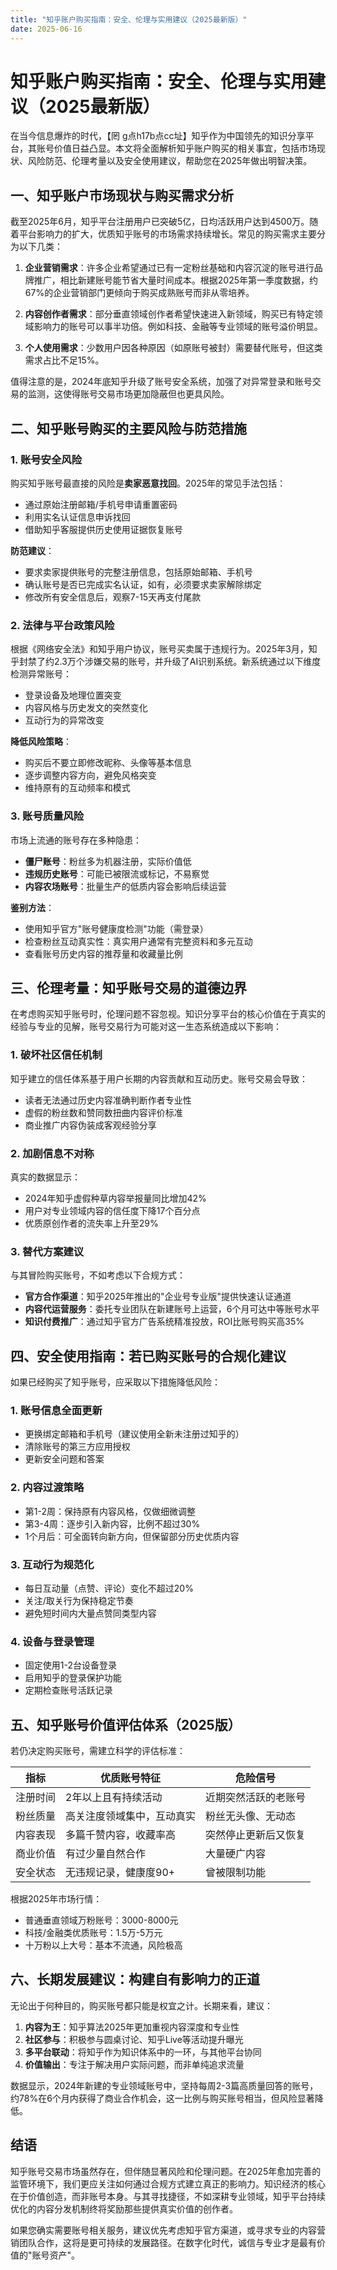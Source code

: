 ```yaml
---
title: "知乎账户购买指南：安全、伦理与实用建议（2025最新版）"
date: 2025-06-16
---
```

# 知乎账户购买指南：安全、伦理与实用建议（2025最新版）

在当今信息爆炸的时代，【罔 g点h17b点cc址】知乎作为中国领先的知识分享平台，其账号价值日益凸显。本文将全面解析知乎账户购买的相关事宜，包括市场现状、风险防范、伦理考量以及安全使用建议，帮助您在2025年做出明智决策。

## 一、知乎账户市场现状与购买需求分析

截至2025年6月，知乎平台注册用户已突破5亿，日均活跃用户达到4500万。随着平台影响力的扩大，优质知乎账号的市场需求持续增长。常见的购买需求主要分为以下几类：

1. **企业营销需求**：许多企业希望通过已有一定粉丝基础和内容沉淀的账号进行品牌推广，相比新建账号能节省大量时间成本。根据2025年第一季度数据，约67%的企业营销部门更倾向于购买成熟账号而非从零培养。

2. **内容创作者需求**：部分垂直领域创作者希望快速进入新领域，购买已有特定领域影响力的账号可以事半功倍。例如科技、金融等专业领域的账号溢价明显。

3. **个人使用需求**：少数用户因各种原因（如原账号被封）需要替代账号，但这类需求占比不足15%。

值得注意的是，2024年底知乎升级了账号安全系统，加强了对异常登录和账号交易的监测，这使得账号交易市场更加隐蔽但也更具风险。

## 二、知乎账号购买的主要风险与防范措施

### 1. 账号安全风险

购买知乎账号最直接的风险是**卖家恶意找回**。2025年的常见手法包括：
- 通过原始注册邮箱/手机号申请重置密码
- 利用实名认证信息申诉找回
- 借助知乎客服提供历史使用证据恢复账号

**防范建议**：
- 要求卖家提供账号的完整注册信息，包括原始邮箱、手机号
- 确认账号是否已完成实名认证，如有，必须要求卖家解除绑定
- 修改所有安全信息后，观察7-15天再支付尾款

### 2. 法律与平台政策风险

根据《网络安全法》和知乎用户协议，账号买卖属于违规行为。2025年3月，知乎封禁了约2.3万个涉嫌交易的账号，并升级了AI识别系统。新系统通过以下维度检测异常账号：
- 登录设备及地理位置突变
- 内容风格与历史发文的突然变化
- 互动行为的异常改变

**降低风险策略**：
- 购买后不要立即修改昵称、头像等基本信息
- 逐步调整内容方向，避免风格突变
- 维持原有的互动频率和模式

### 3. 账号质量风险

市场上流通的账号存在多种隐患：
- **僵尸账号**：粉丝多为机器注册，实际价值低
- **违规历史账号**：可能已被限流或标记，不易察觉
- **内容农场账号**：批量生产的低质内容会影响后续运营

**鉴别方法**：
- 使用知乎官方"账号健康度检测"功能（需登录）
- 检查粉丝互动真实性：真实用户通常有完整资料和多元互动
- 查看账号历史内容的推荐量和收藏量比例

## 三、伦理考量：知乎账号交易的道德边界

在考虑购买知乎账号时，伦理问题不容忽视。知识分享平台的核心价值在于真实的经验与专业的见解，账号交易行为可能对这一生态系统造成以下影响：

### 1. 破坏社区信任机制

知乎建立的信任体系基于用户长期的内容贡献和互动历史。账号交易会导致：
- 读者无法通过历史内容准确判断作者专业性
- 虚假的粉丝数和赞同数扭曲内容评价标准
- 商业推广内容伪装成客观经验分享

### 2. 加剧信息不对称

真实的数据显示：
- 2024年知乎虚假种草内容举报量同比增加42%
- 用户对专业领域内容的信任度下降17个百分点
- 优质原创作者的流失率上升至29%

### 3. 替代方案建议

与其冒险购买账号，不如考虑以下合规方式：
- **官方合作渠道**：知乎2025年推出的"企业号专业版"提供快速认证通道
- **内容代运营服务**：委托专业团队在新建账号上运营，6个月可达中等账号水平
- **知识付费推广**：通过知乎官方广告系统精准投放，ROI比账号购买高35%

## 四、安全使用指南：若已购买账号的合规化建议

如果已经购买了知乎账号，应采取以下措施降低风险：

### 1. 账号信息全面更新

- 更换绑定邮箱和手机号（建议使用全新未注册过知乎的）
- 清除账号的第三方应用授权
- 更新安全问题和答案

### 2. 内容过渡策略

- 第1-2周：保持原有内容风格，仅做细微调整
- 第3-4周：逐步引入新内容，比例不超过30%
- 1个月后：可全面转向新方向，但保留部分历史优质内容

### 3. 互动行为规范化

- 每日互动量（点赞、评论）变化不超过20%
- 关注/取关行为保持稳定节奏
- 避免短时间内大量点赞同类型内容

### 4. 设备与登录管理

- 固定使用1-2台设备登录
- 启用知乎的登录保护功能
- 定期检查账号活跃记录

## 五、知乎账号价值评估体系（2025版）

若仍决定购买账号，需建立科学的评估标准：

| 指标 | 优质账号特征 | 危险信号 |
|------|------------|----------|
| 注册时间 | 2年以上且有持续活动 | 近期突然活跃的老账号 |
| 粉丝质量 | 高关注度领域集中，互动真实 | 粉丝无头像、无动态 |
| 内容表现 | 多篇千赞内容，收藏率高 | 突然停止更新后又恢复 |
| 商业价值 | 有过少量自然合作 | 大量硬广内容 |
| 安全状态 | 无违规记录，健康度90+ | 曾被限制功能 |

根据2025年市场行情：
- 普通垂直领域万粉账号：3000-8000元
- 科技/金融类优质账号：1.5万-5万元
- 十万粉以上大号：基本不流通，风险极高

## 六、长期发展建议：构建自有影响力的正道

无论出于何种目的，购买账号都只能是权宜之计。长期来看，建议：

1. **内容为王**：知乎算法2025年更加重视内容深度和专业性
2. **社区参与**：积极参与圆桌讨论、知乎Live等活动提升曝光
3. **多平台联动**：将知乎作为知识体系中的一环，与其他平台协同
4. **价值输出**：专注于解决用户实际问题，而非单纯追求流量

数据显示，2024年新建的专业领域账号中，坚持每周2-3篇高质量回答的账号，约78%在6个月内获得了商业合作机会，这一比例与购买账号相当，但风险显著降低。

## 结语

知乎账号交易市场虽然存在，但伴随显著风险和伦理问题。在2025年愈加完善的监管环境下，我们更应关注如何通过合规方式建立真正的影响力。知识经济的核心在于价值创造，而非账号本身。与其寻找捷径，不如深耕专业领域，知乎平台持续优化的内容分发机制终将奖励那些提供真实价值的创作者。

如果您确实需要账号相关服务，建议优先考虑知乎官方渠道，或寻求专业的内容营销团队合作，这将是更可持续的发展路径。在数字化时代，诚信与专业才是最有价值的"账号资产"。
